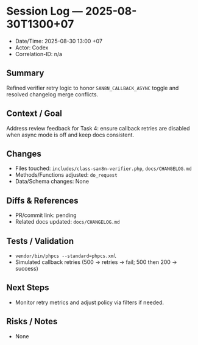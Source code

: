 # Session Log — 2025-08-30T1300+07

- Date/Time: 2025-08-30 13:00 +07
- Actor: Codex
- Correlation-ID: n/a

## Summary
Refined verifier retry logic to honor `SAN8N_CALLBACK_ASYNC` toggle and resolved changelog merge conflicts.

## Context / Goal
Address review feedback for Task 4: ensure callback retries are disabled when async mode is off and keep docs consistent.

## Changes
- Files touched: `includes/class-san8n-verifier.php`, `docs/CHANGELOG.md`
- Methods/Functions adjusted: `do_request`
- Data/Schema changes: None

## Diffs & References
- PR/commit link: pending
- Related docs updated: `docs/CHANGELOG.md`

## Tests / Validation
- `vendor/bin/phpcs --standard=phpcs.xml`
- Simulated callback retries (500 → retries → fail; 500 then 200 → success)

## Next Steps
- Monitor retry metrics and adjust policy via filters if needed.

## Risks / Notes
- None

